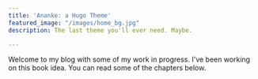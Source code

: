 ```yaml
---
title: 'Ananke: a Hugo Theme'
featured_image: "/images/home_bg.jpg"
description: The last theme you'll ever need. Maybe.

---
```

Welcome to my blog with some of my work in progress. I've been working on this book idea. You can read some of the chapters below.